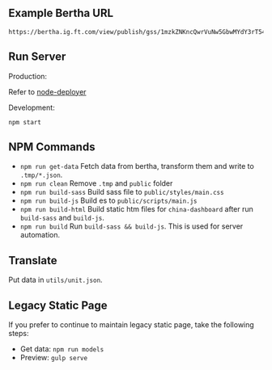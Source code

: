 ## Example Bertha URL
```
https://bertha.ig.ft.com/view/publish/gss/1mzkZNKncQwrVuNw5GbwMYdY3rT54N8vaGXFEhjnJoJA/data,credits,groups,options
```

## Run Server

Production:

Refer to [node-deployer](https://gitlab.com/ftchinese/node-deployer)

Development:
```
npm start
```

## NPM Commands

* `npm run get-data` Fetch data from bertha, transform them and write to `.tmp/*.json`.
* `npm run clean` Remove `.tmp` and `public` folder
* `npm run build-sass` Build sass file to `public/styles/main.css`
* `npm run build-js` Build es to `public/scripts/main.js`
* `npm run build-html` Build static htm files for `china-dashboard` after run `build-sass` and `build-js`.
* `npm run build` Run `build-sass && build-js`. This is used for server automation.

## Translate

Put data in `utils/unit.json`.

## Legacy Static Page
If you prefer to continue to maintain legacy static page, take the following steps:

* Get data: `npm run models`
* Preview: `gulp serve`